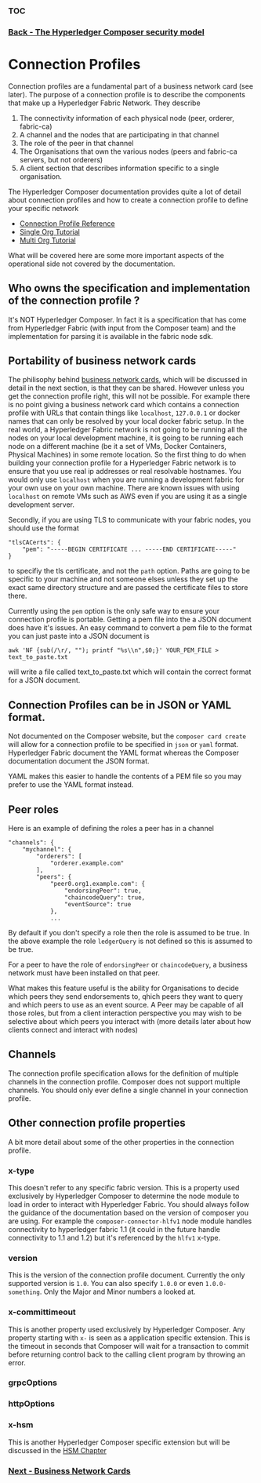 ### [TOC](./TOC.md)
### [Back - The Hyperledger Composer security model](./idsandparts.md)

# Connection Profiles
Connection profiles are a fundamental part of a business network card (see later). The purpose of a connection profile is to describe the components that make up a Hyperledger Fabric Network. They describe

1. The connectivity information of each physical node (peer, orderer, fabric-ca)
2. A channel and the nodes that are participating in that channel
3. The role of the peer in that channel
4. The Organisations that own the various nodes (peers and fabric-ca servers, but not orderers)
5. A client section that describes information specific to a single organisation.

The Hyperledger Composer documentation provides quite a lot of detail about connection profiles and how to create a connection profile to define your specific network 

- [Connection Profile Reference](https://hyperledger.github.io/composer/latest/reference/connectionprofile)
- [Single Org Tutorial](https://hyperledger.github.io/composer/latest/tutorials/deploy-to-fabric-single-org)
- [Multi Org Tutorial](https://hyperledger.github.io/composer/latest/tutorials/deploy-to-fabric-multi-org)

What will be covered here are some more important aspects of the operational side not covered by the documentation.

## Who owns the specification and implementation of the connection profile ?
It's NOT Hyperledger Composer. In fact it is a specification that has come from Hyperledger Fabric (with input from the Composer team) and the implementation for parsing it is available in the fabric node sdk.

## Portability of business network cards
The philisophy behind [business network cards](./busnetcards.md), which will be discussed in detail in the next section,  is that they can be shared. However unless you get the connection profile right, this will not be possible. For example there is no point giving a business network card which contains a connection profile with URLs that contain things like `localhost`, `127.0.0.1` or docker names that can only be resolved by your local docker fabric setup. In the real world, a Hyperledger Fabric network is not going to be running all the nodes on your local development machine, it is going to be running each node on a different machine (be it a set of VMs, Docker Containers, Physical Machines) in some remote location. So the first thing to do when building your connection profile for a Hyperledger Fabric network is to ensure that you use real ip addresses or real resolvable hostnames. You would only use `localhost` when you are running a development fabric for your own use on your own machine. There are known issues with using `localhost` on remote VMs such as AWS even if you are using it as a single development server.

Secondly, if you are using TLS to communicate with your fabric nodes, you should use the format

```
"tlsCACerts": {
    "pem": "-----BEGIN CERTIFICATE ... -----END CERTIFICATE-----"
}
```  

to specifiy the tls certificate, and not the `path` option. Paths are going to be specific to your machine and not someone elses unless they set up the exact same directory structure and are passed the certificate files to store there. 

Currently using the `pem` option is the only safe way to ensure your connection profile is portable. Getting a pem file into the a JSON document does have it's issues. An easy command to convert a pem file to the format you can just paste into a JSON document is

```
awk 'NF {sub(/\r/, ""); printf "%s\\n",$0;}' YOUR_PEM_FILE > text_to_paste.txt
```

will write a file called text_to_paste.txt which will contain the correct format for a JSON document.

## Connection Profiles can be in JSON or YAML format.
Not documented on the Composer website, but the `composer card create` will allow for a connection profile to be specified in `json` or `yaml` format. Hyperledger Fabric document the YAML format whereas the Composer documentation document the JSON format. 

YAML makes this easier to handle the contents of a PEM file so you may prefer to use the YAML format instead.

## Peer roles
Here is an example of defining the roles a peer has in a channel

```
"channels": {
    "mychannel": {
        "orderers": [
            "orderer.example.com"
        ],
        "peers": {
            "peer0.org1.example.com": {
                "endorsingPeer": true,
                "chaincodeQuery": true,
                "eventSource": true
            },
            ...
```

By default if you don't specify a role then the role is assumed to be true. In the above example the role `ledgerQuery` is not defined so this is assumed to be true.

For a peer to have the role of `endorsingPeer` or `chaincodeQuery`, a business network must have been installed on that peer.

What makes this feature useful is the ability for Organisations to decide which peers they send endorsements to, qhich peers they want to query and which peers to use as an event source. A Peer may be capable of all those roles, but from a client interaction perspective you may wish to be selective about which peers you interact with (more details later about how clients connect and interact with nodes)

## Channels
The connection profile specification allows for the definition of multiple channels in the connection profile. Composer does not support multiple channels. You should only ever define a single channel in your connection profile.

## Other connection profile properties

A bit more detail about some of the other properties in the connection profile. 

### x-type
This doesn't refer to any specific fabric version. This is a property used exclusively by Hyperledger Composer to determine the node module to load in order to interact with Hyperledger Fabric. You should always follow the guidance of the documentation based on the version of composer you are using. For example the `composer-connector-hlfv1` node module handles connectivity to hyperledger fabric 1.1 (it could in the future handle connectivity to 1.1 and 1.2) but it's referenced by the `hlfv1` x-type.

### version
This is the version of the connection profile document. Currently the only supported version is `1.0`. You can also specify `1.0.0` or even `1.0.0-something`. Only the Major and Minor numbers a looked at.

### x-committimeout
This is another property used exclusively by Hyperledger Composer. Any property starting with `x-` is seen as a application specific extension. This is the timeout in seconds that Composer will wait for a transaction to commit before returning control back to the calling client program by throwing an error.

### grpcOptions

### httpOptions

### x-hsm
This is another Hyperledger Composer specific extension but will be discussed in the [HSM Chapter](./hsm.md)

### [Next - Business Network Cards](./busnetcards.md)
